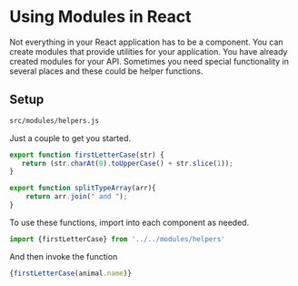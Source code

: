 # Using Modules in React

Not everything in your React application has to be a component. You can create modules that provide utilities for your application. You have already created modules for your API. Sometimes you need special functionality in several places and these could be helper functions.

## Setup

```sh
src/modules/helpers.js
```

Just a couple to get you started.

```js
export function firstLetterCase(str) {
   return (str.charAt(0).toUpperCase() + str.slice(1));
}

export function splitTypeArray(arr){
    return arr.join(" and ");
}
```

To use these functions, import into each component as needed.

```js
import {firstLetterCase} from '../../modules/helpers'
```

And then invoke the function

```jsx
{firstLetterCase(animal.name)}
```





